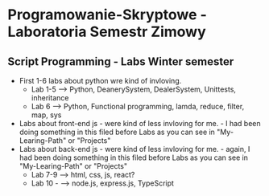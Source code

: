 <h1> Programowanie-Skryptowe - Laboratoria Semestr Zimowy </h1>
<h2> Script Programming - Labs Winter semester </h2>

- First 1-6 labs about python wre kind of invloving.
  - Lab 1-5 --> Python, DeanerySystem, DealerSystem, Unittests, inheritance 
  - Lab 6 --> Python, Functional programming, lamda, reduce, filter, map, sys
- Labs about front-end js - were kind of less invloving for me. - I had been doing something in this filed before Labs as you can see in "My-Learing-Path" or "Projects"
- Labs about back-end js - were kind of less invloving for me. - again, I had been doing something in this filed before Labs as you can see in "My-Learing-Path" or "Projects"
  - Lab 7-9 --> html, css, js, react?
  - Lab 10 - --> node.js, express.js, TypeScript
